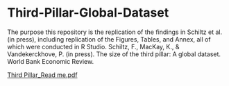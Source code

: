 # Third-Pillar-Global-Dataset
The purpose this repository is the replication of the findings in Schiltz et al. (in press), including replication of the Figures, Tables, and Annex, all of which were conducted in R Studio. Schiltz, F., MacKay, K., &amp; Vandekerckhove, P. (in press). The size of the third pillar: A global dataset. World Bank Economic Review. 

[Third Pillar_Read me.pdf](https://github.com/Belgian-Red-Cross-Flanders/Third-Pillar-Global-Dataset/files/13633580/Third.Pillar_Read.me.pdf)
